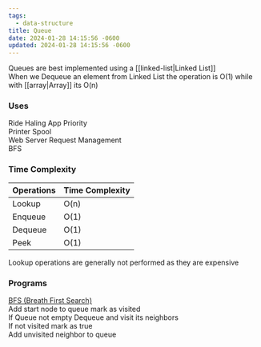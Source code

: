 ```yaml
---
tags:
  - data-structure
title: Queue
date: 2024-01-28 14:15:56 -0600
updated: 2024-01-28 14:15:56 -0600
---
```


Queues are best implemented using a [[linked-list|Linked List]]  
When we Dequeue an element from Linked List the operation is O(1) while with [[array|Array]] its O(n)

### Uses

Ride Haling App Priority  
Printer Spool  
Web Server Request Management  
BFS

### Time Complexity

| Operations | Time Complexity |
| ---------- | --------------- |
| Lookup     | O(n)            |
| Enqueue    | O(1)            |
| Dequeue    | O(1)            |
| Peek       | O(1)            |

Lookup operations are generally not performed as they are expensive

### Programs

<u>BFS (Breath First Search)</u>  
Add start node to queue mark as visited  
If Queue not empty Dequeue and visit its neighbors  
If not visited mark as true  
Add unvisited neighbor to queue
